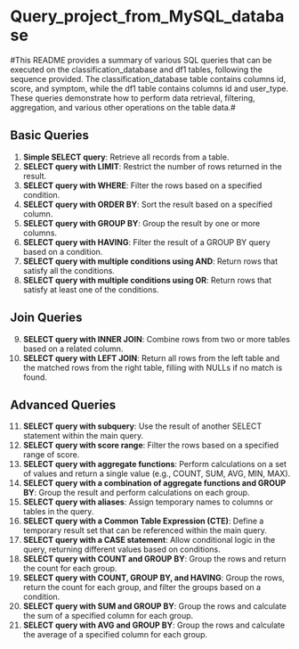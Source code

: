 # Query_project_from_MySQL_database

#This README provides a summary of various SQL queries that can be executed on the classification_database and df1 tables, following the sequence provided. The classification_database table contains columns id, score, and symptom, while the df1 table contains columns id and user_type. These queries demonstrate how to perform data retrieval, filtering, aggregation, and various other operations on the table data.#

## Basic Queries

1. **Simple SELECT query**: Retrieve all records from a table.
2. **SELECT query with LIMIT**: Restrict the number of rows returned in the result.
3. **SELECT query with WHERE**: Filter the rows based on a specified condition.
4. **SELECT query with ORDER BY**: Sort the result based on a specified column.
5. **SELECT query with GROUP BY**: Group the result by one or more columns.
6. **SELECT query with HAVING**: Filter the result of a GROUP BY query based on a condition.
7. **SELECT query with multiple conditions using AND**: Return rows that satisfy all the conditions.
8. **SELECT query with multiple conditions using OR**: Return rows that satisfy at least one of the conditions.

## Join Queries

9. **SELECT query with INNER JOIN**: Combine rows from two or more tables based on a related column.
10. **SELECT query with LEFT JOIN**: Return all rows from the left table and the matched rows from the right table, filling with NULLs if no match is found.

## Advanced Queries

11. **SELECT query with subquery**: Use the result of another SELECT statement within the main query.
12. **SELECT query with score range**: Filter the rows based on a specified range of score.
13. **SELECT query with aggregate functions**: Perform calculations on a set of values and return a single value (e.g., COUNT, SUM, AVG, MIN, MAX).
14. **SELECT query with a combination of aggregate functions and GROUP BY**: Group the result and perform calculations on each group.
15. **SELECT query with aliases**: Assign temporary names to columns or tables in the query.
16. **SELECT query with a Common Table Expression (CTE)**: Define a temporary result set that can be referenced within the main query.
17. **SELECT query with a CASE statement**: Allow conditional logic in the query, returning different values based on conditions.
18. **SELECT query with COUNT and GROUP BY**: Group the rows and return the count for each group.
19. **SELECT query with COUNT, GROUP BY, and HAVING**: Group the rows, return the count for each group, and filter the groups based on a condition.
20. **SELECT query with SUM and GROUP BY**: Group the rows and calculate the sum of a specified column for each group.
21. **SELECT query with AVG and GROUP BY**: Group the rows and calculate the average of a specified column for each group.
